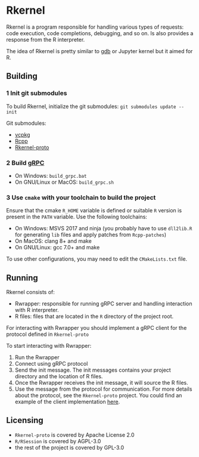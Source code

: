 # Rkernel

Rkernel is a program responsible for handling various types of requests:
code execution, code completions, debugging, and so on. Is also provides 
a response from the R interpreter.

The idea of Rkernel is pretty similar to 
[gdb](https://www.gnu.org/software/gdb/) or Jupyter kernel but it aimed for R.

## Building

### 1 Init git submodules

To build Rkernel, initialize the git submodules: `git submodules update --init`

Git submodules: 
  - [vcpkg](https://github.com/microsoft/vcpkg)
  - [Rcpp](https://github.com/RcppCore/Rcpp)
  - [Rkernel-proto](https://github.com/JetBrains/Rkernel-proto)

### 2 Build [gRPC](https://grpc.io)
   - On Windows: `build_grpc.bat`
   - On GNU/Linux or MacOS: `build_grpc.sh`

### 3 Use `cmake` with your toolchain to build the project
Ensure that the cmake `R_HOME` variable is defined or suitable `R` version 
is present in the `PATH` variable. 
Use the following toolchains:

   - On Windows: MSVS 2017 and ninja (you probably have to use `dll2lib.R` for generating `lib` files and apply patches from `Rcpp-patches`)
   - On MacOS: clang 8+ and make
   - On GNU/Linux: gcc 7.0+ and make
  
To use other configurations, you may need to edit the `CMakeLists.txt` file. 
    
## Running
Rkernel consists of:
  - Rwrapper: responsible for running gRPC server and handling interaction with R interpreter. 
  - R files: files that are located in the `R` directory of the project root.
  
For interacting with Rwrapper you should implement a gRPC client for the protocol defined in `Rkernel-proto`    
  
To start interacting with Rwrapper:
  1. Run the Rwrapper
  2. Connect using gRPC protocol
  3. Send the init message. The init messages contains your project directory and the location of R files.
  4. Once the Rwrapper receives the init message, it will source the R files.
  5. Use the message from the protocol for communication.
For more details about the protocol, see the `Rkernel-proto` project.
You could find an example of the client implementation [here](https://github.com/JetBrains/Rplugin).

## Licensing

- `Rkernel-proto` is covered by Apache License 2.0
- `R/RSession` is covered by AGPL-3.0
- the rest of the project is covered by GPL-3.0 

